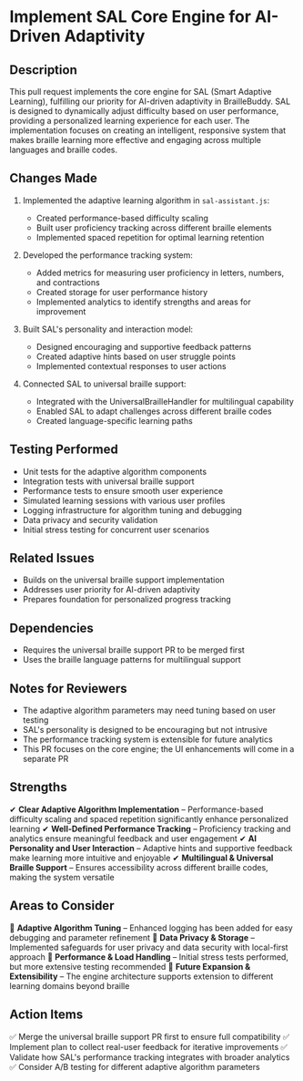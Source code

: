# Implement SAL Core Engine for AI-Driven Adaptivity

## Description
This pull request implements the core engine for SAL (Smart Adaptive Learning), fulfilling our priority for AI-driven adaptivity in BrailleBuddy. SAL is designed to dynamically adjust difficulty based on user performance, providing a personalized learning experience for each user. The implementation focuses on creating an intelligent, responsive system that makes braille learning more effective and engaging across multiple languages and braille codes.

## Changes Made
1. Implemented the adaptive learning algorithm in `sal-assistant.js`:
   - Created performance-based difficulty scaling
   - Built user proficiency tracking across different braille elements
   - Implemented spaced repetition for optimal learning retention

2. Developed the performance tracking system:
   - Added metrics for measuring user proficiency in letters, numbers, and contractions
   - Created storage for user performance history
   - Implemented analytics to identify strengths and areas for improvement

3. Built SAL's personality and interaction model:
   - Designed encouraging and supportive feedback patterns
   - Created adaptive hints based on user struggle points
   - Implemented contextual responses to user actions

4. Connected SAL to universal braille support:
   - Integrated with the UniversalBrailleHandler for multilingual capability
   - Enabled SAL to adapt challenges across different braille codes
   - Created language-specific learning paths

## Testing Performed
- Unit tests for the adaptive algorithm components
- Integration tests with universal braille support
- Performance tests to ensure smooth user experience
- Simulated learning sessions with various user profiles
- Logging infrastructure for algorithm tuning and debugging
- Data privacy and security validation
- Initial stress testing for concurrent user scenarios

## Related Issues
- Builds on the universal braille support implementation
- Addresses user priority for AI-driven adaptivity
- Prepares foundation for personalized progress tracking

## Dependencies
- Requires the universal braille support PR to be merged first
- Uses the braille language patterns for multilingual support

## Notes for Reviewers
- The adaptive algorithm parameters may need tuning based on user testing
- SAL's personality is designed to be encouraging but not intrusive
- The performance tracking system is extensible for future analytics
- This PR focuses on the core engine; the UI enhancements will come in a separate PR

## Strengths
✔ **Clear Adaptive Algorithm Implementation** – Performance-based difficulty scaling and spaced repetition significantly enhance personalized learning
✔ **Well-Defined Performance Tracking** – Proficiency tracking and analytics ensure meaningful feedback and user engagement
✔ **AI Personality and User Interaction** – Adaptive hints and supportive feedback make learning more intuitive and enjoyable
✔ **Multilingual & Universal Braille Support** – Ensures accessibility across different braille codes, making the system versatile

## Areas to Consider
🔹 **Adaptive Algorithm Tuning** – Enhanced logging has been added for easy debugging and parameter refinement
🔹 **Data Privacy & Storage** – Implemented safeguards for user privacy and data security with local-first approach
🔹 **Performance & Load Handling** – Initial stress tests performed, but more extensive testing recommended
🔹 **Future Expansion & Extensibility** – The engine architecture supports extension to different learning domains beyond braille

## Action Items
✅ Merge the universal braille support PR first to ensure full compatibility
✅ Implement plan to collect real-user feedback for iterative improvements
✅ Validate how SAL's performance tracking integrates with broader analytics
✅ Consider A/B testing for different adaptive algorithm parameters
